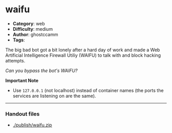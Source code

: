 waifu
======================

- **Category**: web
- **Difficulty**: medium
- **Author**: ghostccamm
- **Tags**: 

The big bad bot got a bit lonely after a hard day of work and made a Web Artificial Intelligence Firewall Utiliy (WAIFU) to talk with and block hacking attempts.

*Can you bypass the bot's WAIFU?*

**Important Note**

- Use `127.0.0.1` (not localhost) instead of container names (the ports the services are listening on are the same).

---

### Handout files

- [./publish/waifu.zip](./publish/waifu.zip)
